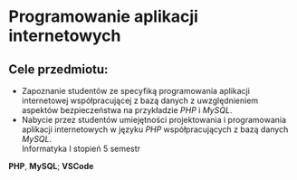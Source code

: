 # Programowanie aplikacji internetowych
## Cele przedmiotu:
- Zapoznanie studentów ze specyfiką programowania aplikacji internetowej współpracującej z bazą danych z uwzględnieniem aspektów bezpieczeństwa na przykładzie _PHP_ i _MySQL_.
- Nabycie przez studentów umiejętności projektowania i programowania aplikacji internetowych w języku _PHP_ współpracujących z bazą danych _MySQL_. </br>
Informatyka Ⅰ stopień 5 semestr

**PHP**, **MySQL**; **VSCode**
